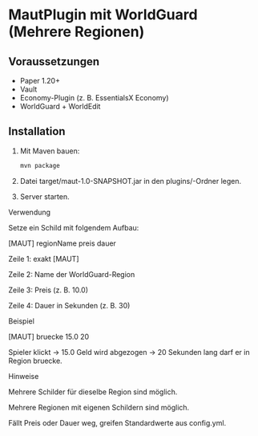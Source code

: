 
# MautPlugin mit WorldGuard (Mehrere Regionen)

## Voraussetzungen
- Paper 1.20+
- Vault
- Economy-Plugin (z. B. EssentialsX Economy)
- WorldGuard + WorldEdit

## Installation
1. Mit Maven bauen:
   ```bash
   mvn package

2. Datei target/maut-1.0-SNAPSHOT.jar in den plugins/-Ordner legen.


3. Server starten.



Verwendung

Setze ein Schild mit folgendem Aufbau:

[MAUT]
regionName
preis
dauer

Zeile 1: exakt [MAUT]

Zeile 2: Name der WorldGuard-Region

Zeile 3: Preis (z. B. 10.0)

Zeile 4: Dauer in Sekunden (z. B. 30)


Beispiel

[MAUT]
bruecke
15.0
20

Spieler klickt → 15.0 Geld wird abgezogen → 20 Sekunden lang darf er in Region bruecke.

Hinweise

Mehrere Schilder für dieselbe Region sind möglich.

Mehrere Regionen mit eigenen Schildern sind möglich.

Fällt Preis oder Dauer weg, greifen Standardwerte aus config.yml.
